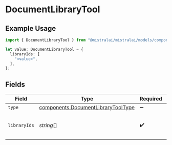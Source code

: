 # DocumentLibraryTool

## Example Usage

```typescript
import { DocumentLibraryTool } from "@mistralai/mistralai/models/components";

let value: DocumentLibraryTool = {
  libraryIds: [
    "<value>",
  ],
};
```

## Fields

| Field                                                                                    | Type                                                                                     | Required                                                                                 | Description                                                                              |
| ---------------------------------------------------------------------------------------- | ---------------------------------------------------------------------------------------- | ---------------------------------------------------------------------------------------- | ---------------------------------------------------------------------------------------- |
| `type`                                                                                   | [components.DocumentLibraryToolType](../../models/components/documentlibrarytooltype.md) | :heavy_minus_sign:                                                                       | N/A                                                                                      |
| `libraryIds`                                                                             | *string*[]                                                                               | :heavy_check_mark:                                                                       | Ids of the library in which to search.                                                   |